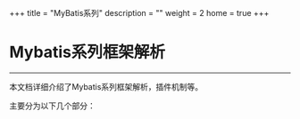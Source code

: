 +++
title = "MyBatis系列"
description = ""
weight = 2
home = true
+++

# Mybatis系列框架解析
---
本文档详细介绍了Mybatis系列框架解析，插件机制等。

主要分为以下几个部分：